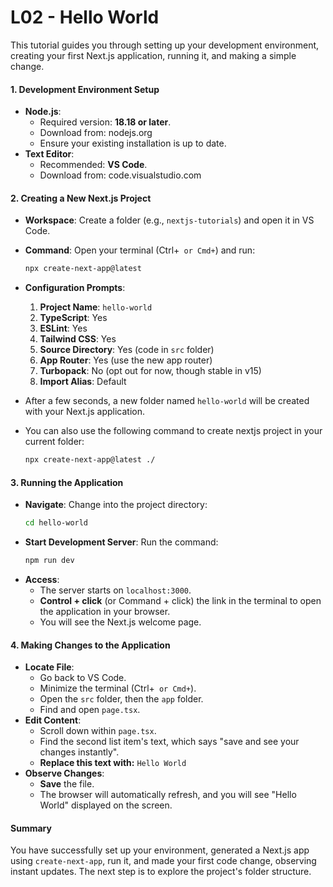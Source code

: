 # L02 - Hello World

This tutorial guides you through setting up your development environment, creating your first Next.js application, running it, and making a simple change.

#### **1. Development Environment Setup**

-   **Node.js**:
    -   Required version: **18.18 or later**.
    -   Download from: nodejs.org
    -   Ensure your existing installation is up to date.
-   **Text Editor**:
    -   Recommended: **VS Code**.
    -   Download from: code.visualstudio.com

#### **2. Creating a New Next.js Project**

-   **Workspace**: Create a folder (e.g., `nextjs-tutorials`) and open it in VS Code.
-   **Command**: Open your terminal (Ctrl+` or Cmd+`) and run:
    ```bash
    npx create-next-app@latest
    ```
-   **Configuration Prompts**:

    1.  **Project Name**: `hello-world`
    2.  **TypeScript**: Yes
    3.  **ESLint**: Yes
    4.  **Tailwind CSS**: Yes
    5.  **Source Directory**: Yes (code in `src` folder)
    6.  **App Router**: Yes (use the new app router)
    7.  **Turbopack**: No (opt out for now, though stable in v15)
    8.  **Import Alias**: Default

-   After a few seconds, a new folder named `hello-world` will be created with your Next.js application.

-   You can also use the following command to create nextjs project in your current folder:

    ```bash
    npx create-next-app@latest ./
    ```

#### **3. Running the Application**

-   **Navigate**: Change into the project directory:
    ```bash
    cd hello-world
    ```
-   **Start Development Server**: Run the command:
    ```bash
    npm run dev
    ```
-   **Access**:
    -   The server starts on `localhost:3000`.
    -   **Control + click** (or Command + click) the link in the terminal to open the application in your browser.
    -   You will see the Next.js welcome page.

#### **4. Making Changes to the Application**

-   **Locate File**:
    -   Go back to VS Code.
    -   Minimize the terminal (Ctrl+` or Cmd+`).
    -   Open the `src` folder, then the `app` folder.
    -   Find and open `page.tsx`.
-   **Edit Content**:
    -   Scroll down within `page.tsx`.
    -   Find the second list item's text, which says "save and see your changes instantly".
    -   **Replace this text with:** `Hello World`
-   **Observe Changes**:
    -   **Save** the file.
    -   The browser will automatically refresh, and you will see "Hello World" displayed on the screen.

#### **Summary**

You have successfully set up your environment, generated a Next.js app using `create-next-app`, run it, and made your first code change, observing instant updates. The next step is to explore the project's folder structure.
